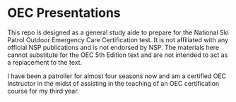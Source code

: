 # OEC Presentations

This repo is designed as a general study aide to prepare for the National Ski Patrol Outdoor Emergency Care Certification test. It is not affiliated with any official NSP publications and is not endorsed by NSP. The materials here cannot substitute for the OEC 5th Edition text and are not intended to act as a replacement to the text.

I have been a patroller for almost four seasons now and am a certified OEC Instructor in the midst of assisting in the teaching of an OEC certification course for my third year.